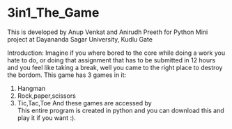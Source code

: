 # 3in1_The_Game
This is developed by Anup Venkat and Anirudh Preeth for Python Mini project at Dayananda Sagar University, Kudlu Gate

Introduction:
  Imagine if you where bored to the core while doing a work you hate to do, or doing that assignment that has to be submitted in 12 hours and you feel like taking a break, well you came to the right place to destroy the bordom.
  This game has 3 games in it:
  1) Hangman
  2) Rock,paper,scissors
  3) Tic,Tac,Toe
And these games are accessed by   
 This entire program is created in python and you can download this and play it if you want :).
